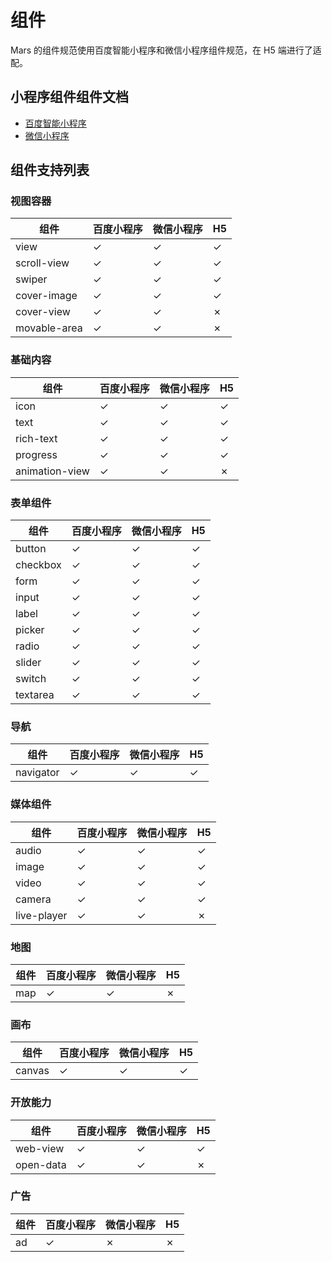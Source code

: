 # 组件

Mars 的组件规范使用百度智能小程序和微信小程序组件规范，在 H5 端进行了适配。

## 小程序组件组件文档

- [百度智能小程序](https://smartprogram.baidu.com/docs/develop/component/view/)
- [微信小程序](https://developers.weixin.qq.com/miniprogram/dev/component/)

## 组件支持列表

### 视图容器
| 组件 | 百度小程序 | 微信小程序 | H5 |
|---|---|---|---|
| view | ✓ | ✓ | ✓ |
| scroll-view | ✓ | ✓ | ✓ |
| swiper | ✓ | ✓ | ✓ |
| cover-image | ✓ | ✓ | ✓ |
| cover-view | ✓ | ✓ | ✗ |
| movable-area | ✓ | ✓ | ✗ |

### 基础内容
| 组件 | 百度小程序 | 微信小程序 | H5 |
|---|---|---|---|
| icon | ✓ | ✓ | ✓ |
| text | ✓ | ✓ | ✓ |
| rich-text | ✓ | ✓ | ✓ |
| progress | ✓ | ✓ | ✓ |
| animation-view | ✓ | ✓ | ✗ |

### 表单组件
| 组件 | 百度小程序 | 微信小程序 | H5 |
|---|---|---|---|
| button | ✓ | ✓ | ✓ |
| checkbox | ✓ | ✓ | ✓ |
| form | ✓ | ✓ | ✓ |
| input | ✓ | ✓ | ✓ |
| label | ✓ | ✓ | ✓ |
| picker | ✓ | ✓ | ✓ |
| radio | ✓ | ✓ | ✓ |
| slider | ✓ | ✓ | ✓ |
| switch | ✓ | ✓ | ✓ |
| textarea | ✓ | ✓ | ✓ |

### 导航
| 组件 | 百度小程序 | 微信小程序 | H5 |
|---|---|---|---|
| navigator | ✓ | ✓ | ✓ |

### 媒体组件
| 组件 | 百度小程序 | 微信小程序 | H5 |
|---|---|---|---|
| audio | ✓ | ✓ | ✓ |
| image | ✓ | ✓ | ✓ |
| video | ✓ | ✓ | ✓ |
| camera | ✓ | ✓ | ✓ |
| live-player | ✓ | ✓ | ✗ |

### 地图
| 组件 | 百度小程序 | 微信小程序 | H5 |
|---|---|---|---|
| map | ✓ | ✓ | ✗ |

### 画布
| 组件 | 百度小程序 | 微信小程序 | H5 |
|---|---|---|---|
| canvas | ✓ | ✓ | ✓ |

### 开放能力
| 组件 | 百度小程序 | 微信小程序 | H5 |
|---|---|---|---|
| web-view | ✓ | ✓ | ✓ |
| open-data | ✓ | ✓ | ✗ |

### 广告
| 组件 | 百度小程序 | 微信小程序 | H5 |
|---|---|---|---|
| ad | ✓ | ✗ | ✗ |

